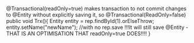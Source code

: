 @Transactional(readOnly=true) makes transaction to not commit changes to @Entity without explicitly saving it, so
@Transactional(ReadOnly=false)
public void Trx(){
Entity entity = rep.findById(1).orElseThrow;
entity.setName("newName");
//with no rep.save
!!!It will still save @Entity - THAT IS AN OPTIMISATION THAT readOnly=true DOES!!!!
}